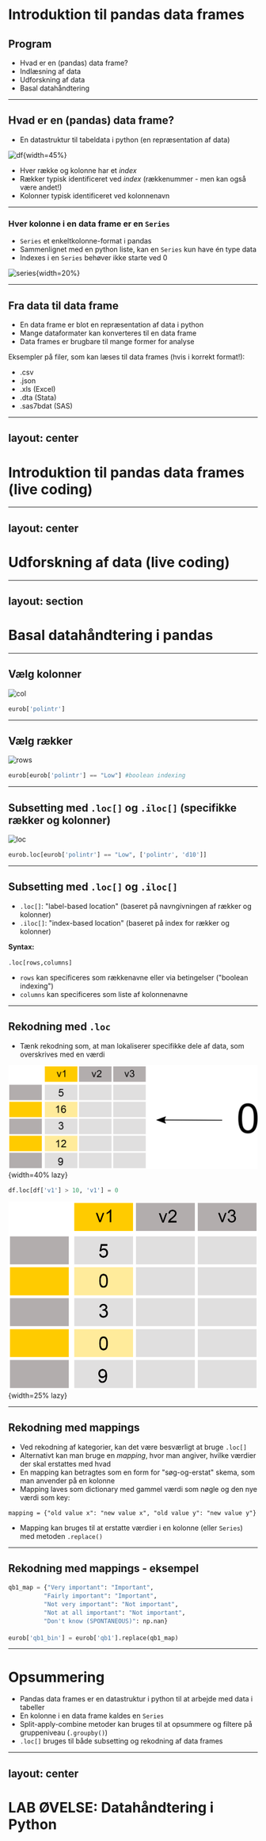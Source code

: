 # Introduktion til pandas data frames

## Program

- Hvad er en (pandas) data frame?
- Indlæsning af data
- Udforskning af data
- Basal datahåndtering

---

## Hvad er en (pandas) data frame?

- En datastruktur til tabeldata i python (en repræsentation af data)

![df](https://pandas.pydata.org/pandas-docs/stable/_images/01_table_dataframe.svg){width=45%}

- Hver række og kolonne har et *index*
- Rækker typisk identificeret ved *index* (rækkenummer - men kan også være andet!)
- Kolonner typisk identificeret ved kolonnenavn

---

### Hver kolonne i en data frame er en `Series`

- `Series` et enkeltkolonne-format i pandas
- Sammenlignet med en python liste, kan en `Series` kun have én type data
- Indexes i en `Series` behøver ikke starte ved 0

![series](https://pandas.pydata.org/pandas-docs/stable/_images/01_table_series.svg){width=20%}

---

## Fra data til data frame

- En data frame er blot en repræsentation af data i python
- Mange dataformater kan konverteres til en data frame
- Data frames er brugbare til mange former for analyse

Eksempler på filer, som kan læses til data frames (hvis i korrekt format!): 
- .csv
- .json
- .xls (Excel)
- .dta (Stata)
- .sas7bdat (SAS)

---
layout: center
---

# Introduktion til pandas data frames (live coding)

---
layout: center
---

# Udforskning af data (live coding)

---
layout: section
---

# Basal datahåndtering i pandas

---

## Vælg kolonner

![col](https://pandas.pydata.org/pandas-docs/stable/_images/03_subset_columns.svg)


```python
eurob['polintr']
```

---

## Vælg rækker

![rows](https://pandas.pydata.org/pandas-docs/stable/_images/03_subset_rows.svg)


```python
eurob[eurob['polintr'] == "Low"] #boolean indexing
```

---

## Subsetting med `.loc[]` og `.iloc[]` (specifikke rækker og kolonner)

![loc](https://pandas.pydata.org/pandas-docs/stable/_images/03_subset_columns_rows.svg)


```python
eurob.loc[eurob['polintr'] == "Low", ['polintr', 'd10']]
```

---

## Subsetting med `.loc[]` og `.iloc[]` 

- `.loc[]`: "label-based location" (baseret på navngivningen af rækker og kolonner)
- `.iloc[]`: "index-based location" (baseret på index for rækker og kolonner)

**Syntax:**

`.loc[rows,columns]`

- `rows` kan specificeres som rækkenavne eller via betingelser ("boolean indexing")
- `columns` kan specificeres som liste af kolonnenavne

---

## Rekodning med `.loc`

- Tænk rekodning som, at man lokaliserer specifikke dele af data, som overskrives med en værdi

![loc1](../img/loc_example.png){width=40% lazy}

```python
df.loc[df['v1'] > 10, 'v1'] = 0
```

![loc2](../img/loc_example2.png){width=25% lazy}

---

## Rekodning med mappings

- Ved rekodning af kategorier, kan det være besværligt at bruge `.loc[]`
- Alternativt kan man bruge en *mapping*, hvor man angiver, hvilke værdier der skal erstattes med hvad
- En mapping kan betragtes som en form for "søg-og-erstat" skema, som man anvender på en kolonne
- Mapping laves som dictionary med gammel værdi som nøgle og den nye værdi som key:

```
mapping = {"old value x": "new value x", "old value y": "new value y"}
```

- Mapping kan bruges til at erstatte værdier i en kolonne (eller `Series`) med metoden `.replace()`

---

## Rekodning med mappings - eksempel

```python
qb1_map = {"Very important": "Important", 
          "Fairly important": "Important", 
          "Not very important": "Not important",
          "Not at all important": "Not important",
          "Don't know (SPONTANEOUS)": np.nan}

eurob['qb1_bin'] = eurob['qb1'].replace(qb1_map)
```

---

# Opsummering

- Pandas data frames er en datastruktur i python til at arbejde med data i tabeller
- En kolonne i en data frame kaldes en `Series`
- Split-apply-combine metoder kan bruges til at opsummere og filtere på gruppeniveau (`.groupby()`)
- `.loc[]` bruges til både subsetting og rekodning af data frames

---
layout: center
---

# LAB ØVELSE: Datahåndtering i Python
